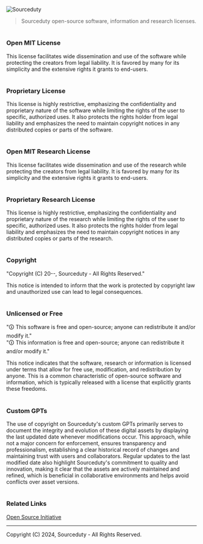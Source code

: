 ![Sourceduty](https://github.com/sourceduty/Licenses/assets/123030236/da57a710-3450-4682-a603-82a0a49ab730)

> Sourceduty open-source software, information and research licenses.

#
### Open MIT License

This license facilitates wide dissemination and use of the software while protecting the creators from legal liability. It is favored by many for its simplicity and the extensive rights it grants to end-users.

#
### Proprietary License

This license is highly restrictive, emphasizing the confidentiality and proprietary nature of the software while limiting the rights of the user to specific, authorized uses. It also protects the rights holder from legal liability and emphasizes the need to maintain copyright notices in any distributed copies or parts of the software.

#
### Open MIT Research License

This license facilitates wide dissemination and use of the research while protecting the creators from legal liability. It is favored by many for its simplicity and the extensive rights it grants to end-users.

#
### Proprietary Research License

This license is highly restrictive, emphasizing the confidentiality and proprietary nature of the research while limiting the rights of the user to specific, authorized uses. It also protects the rights holder from legal liability and emphasizes the need to maintain copyright notices in any distributed copies or parts of the research.

#
### Copyright

"Copyright (C) 20--, Sourceduty - All Rights Reserved."

This notice is intended to inform that the work is protected by copyright law and unauthorized use can lead to legal consequences.

#
### Unlicensed or Free

"🛈 This software is free and open-source; anyone can redistribute it and/or modify it."
<br>
"🛈 This information is free and open-source; anyone can redistribute it and/or modify it."

This notice indicates that the software, research or information is licensed under terms that allow for free use, modification, and redistribution by anyone. This is a common characteristic of open-source software and information, which is typically released with a license that explicitly grants these freedoms.

#
### Custom GPTs

The use of copyright on Sourceduty's custom GPTs primarily serves to document the integrity and evolution of these digital assets by displaying the last updated date whenever modifications occur. This approach, while not a major concern for enforcement, ensures transparency and professionalism, establishing a clear historical record of changes and maintaining trust with users and collaborators. Regular updates to the last modified date also highlight Sourceduty's commitment to quality and innovation, making it clear that the assets are actively maintained and refined, which is beneficial in collaborative environments and helps avoid conflicts over asset versions.

#
### Related Links

[Open Source Initiative](https://opensource.org/)

***
Copyright (C) 2024, Sourceduty - All Rights Reserved.
